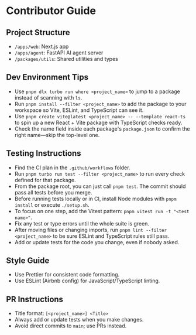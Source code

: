 # Contributor Guide

## Project Structure

- `/apps/web`: Next.js app
- `/apps/agent`: FastAPI AI agent server
- `/packages/utils`: Shared utilities and types

## Dev Environment Tips

- Use `pnpm dlx turbo run where <project_name>` to jump to a package instead of scanning with `ls`.
- Run `pnpm install --filter <project_name>` to add the package to your workspace so Vite, ESLint, and TypeScript can see it.
- Use `pnpm create vite@latest <project_name> -- --template react-ts` to spin up a new React + Vite package with TypeScript checks ready.
- Check the name field inside each package's `package.json` to confirm the right name—skip the top-level one.

## Testing Instructions

- Find the CI plan in the `.github/workflows` folder.
- Run `pnpm turbo run test --filter <project_name>` to run every check defined for that package.
- From the package root, you can just call `pnpm test`. The commit should pass all tests before you merge.
- Before running tests locally or in CI, install Node modules with `pnpm install` or execute `./setup.sh`.
- To focus on one step, add the Vitest pattern: `pnpm vitest run -t "<test name>"`.
- Fix any test or type errors until the whole suite is green.
- After moving files or changing imports, run `pnpm lint --filter <project_name>` to be sure ESLint and TypeScript rules still pass.
- Add or update tests for the code you change, even if nobody asked.

## Style Guide

- Use Prettier for consistent code formatting.
- Use ESLint (Airbnb config) for JavaScript/TypeScript linting.

## PR Instructions

- Title format: `[<project_name>] <Title>`
- Always add or update tests when you make changes.
- Avoid direct commits to `main`; use PRs instead.
